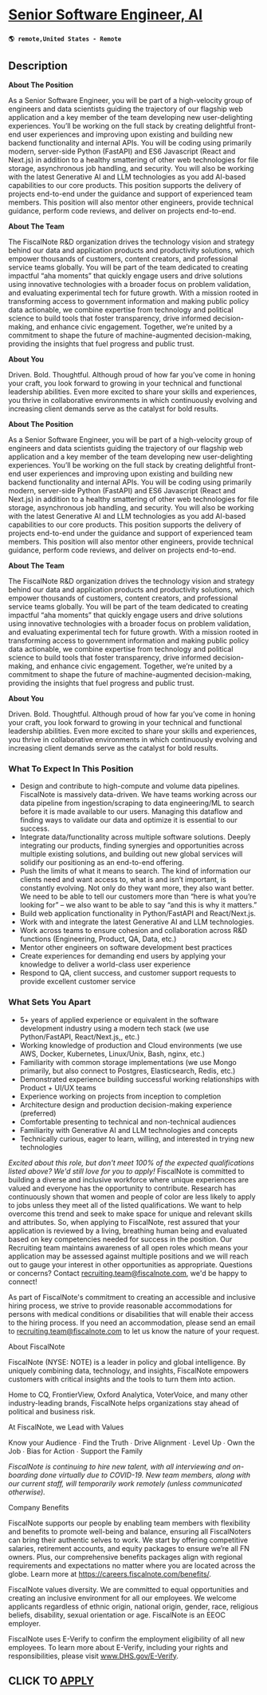 # [Senior Software Engineer, AI](https://www.remotewlb.com/apply/senior-software-engineer-ai-139002)  
###  
#### `🌎 remote,United States - Remote`  

## Description

 **About The Position**

As a Senior Software Engineer, you will be part of a high-velocity group of engineers and data scientists guiding the trajectory of our flagship web application and a key member of the team developing new user-delighting experiences. You’ll be working on the full stack by creating delightful front-end user experiences and improving upon existing and building new backend functionality and internal APIs. You will be coding using primarily modern, server-side Python (FastAPI) and ES6 Javascript (React and Next.js) in addition to a healthy smattering of other web technologies for file storage, asynchronous job handling, and security. You will also be working with the latest Generative AI and LLM technologies as you add AI-based capabilities to our core products. This position supports the delivery of projects end-to-end under the guidance and support of experienced team members. This position will also mentor other engineers, provide technical guidance, perform code reviews, and deliver on
projects end-to-end.

  

**About The Team**

The FiscalNote R&D organization drives the technology vision and strategy behind our data and application products and productivity solutions, which empower thousands of customers, content creators, and professional service teams globally. You will be part of the team dedicated to creating impactful “aha moments” that quickly engage users and drive solutions using innovative technologies with a broader focus on problem validation, and evaluating experimental tech for future growth. With a mission rooted in transforming access to government information and making public policy data actionable, we combine expertise from technology and political science to build tools that foster transparency, drive informed decision-making, and enhance civic engagement. Together, we’re united by a commitment to shape the future of machine-augmented decision-making, providing the insights that fuel progress and public trust.

**About You**

Driven. Bold. Thoughtful. Although proud of how far you’ve come in honing your craft, you look forward to growing in your technical and functional leadership abilities. Even more excited to share your skills and experiences, you thrive in collaborative environments in which continuously evolving and increasing client demands serve as the catalyst for bold results.

  

**About The Position**

As a Senior Software Engineer, you will be part of a high-velocity group of engineers and data scientists guiding the trajectory of our flagship web application and a key member of the team developing new user-delighting experiences. You’ll be working on the full stack by creating delightful front-end user experiences and improving upon existing and building new backend functionality and internal APIs. You will be coding using primarily modern, server-side Python (FastAPI) and ES6 Javascript (React and Next.js) in addition to a healthy smattering of other web technologies for file storage, asynchronous job handling, and security. You will also be working with the latest Generative AI and LLM technologies as you add AI-based capabilities to our core products. This position supports the delivery of projects end-to-end under the guidance and support of experienced team members. This position will also mentor other engineers, provide technical guidance, perform code reviews, and deliver on
projects end-to-end.

  

**About The Team**

The FiscalNote R&D organization drives the technology vision and strategy behind our data and application products and productivity solutions, which empower thousands of customers, content creators, and professional service teams globally. You will be part of the team dedicated to creating impactful “aha moments” that quickly engage users and drive solutions using innovative technologies with a broader focus on problem validation, and evaluating experimental tech for future growth. With a mission rooted in transforming access to government information and making public policy data actionable, we combine expertise from technology and political science to build tools that foster transparency, drive informed decision-making, and enhance civic engagement. Together, we’re united by a commitment to shape the future of machine-augmented decision-making, providing the insights that fuel progress and public trust.

**About You**

Driven. Bold. Thoughtful. Although proud of how far you’ve come in honing your craft, you look forward to growing in your technical and functional leadership abilities. Even more excited to share your skills and experiences, you thrive in collaborative environments in which continuously evolving and increasing client demands serve as the catalyst for bold results.

  

### What To Expect In This Position

* Design and contribute to high-compute and volume data pipelines. FiscalNote is massively data-driven. We have teams working across our data pipeline from ingestion/scraping to data engineering/ML to search before it is made available to our users. Managing this dataflow and finding ways to validate our data and optimize it is essential to our success.
* Integrate data/functionality across multiple software solutions. Deeply integrating our products, finding synergies and opportunities across multiple existing solutions, and building out new global services will solidify our positioning as an end-to-end offering.
* Push the limits of what it means to search. The kind of information our clients need and want access to, what is and isn’t important, is constantly evolving. Not only do they want more, they also want better. We need to be able to tell our customers more than “here is what you’re looking for” – we also want to be able to say “and this is why it matters.”
* Build web application functionality in Python/FastAPI and React/Next.js.
* Work with and integrate the latest Generative AI and LLM technologies.
* Work across teams to ensure cohesion and collaboration across R&D functions (Engineering, Product, QA, Data, etc.)
* Mentor other engineers on software development best practices
* Create experiences for demanding end users by applying your knowledge to deliver a world-class user experience
* Respond to QA, client success, and customer support requests to provide excellent customer service

  

### What Sets You Apart

* 5+ years of applied experience or equivalent in the software development industry using a modern tech stack (we use Python/FastAPI, React/Next.js,, etc.)
* Working knowledge of production and Cloud environments (we use AWS, Docker, Kubernetes, Linux/Unix, Bash, nginx, etc.)
* Familiarity with common storage implementations (we use Mongo primarily, but also connect to Postgres, Elasticsearch, Redis, etc.)
* Demonstrated experience building successful working relationships with Product + UI/UX teams
* Experience working on projects from inception to completion
* Architecture design and production decision-making experience (preferred)
* Comfortable presenting to technical and non-technical audiences
* Familiarity with Generative AI and LLM technologies and concepts
* Technically curious, eager to learn, willing, and interested in trying new technologies

  

 _Excited about this role, but don't meet 100% of the expected qualifications listed above? We'd still love for you to apply!_ FiscalNote is committed to building a diverse and inclusive workforce where unique experiences are valued and everyone has the opportunity to contribute. Research has continuously shown that women and people of color are less likely to apply to jobs unless they meet all of the listed qualifications. We want to help overcome this trend and seek to make space for unique and relevant skills and attributes. So, when applying to FiscalNote, rest assured that your application is reviewed by a living, breathing human being and evaluated based on key competencies needed for success in the position. Our Recruiting team maintains awareness of all open roles which means your application may be assessed against multiple positions and we will reach out to gauge your interest in other opportunities as appropriate. Questions or concerns? Contact
recruiting.team@fiscalnote.com, we'd be happy to connect!

  

As part of FiscalNote's commitment to creating an accessible and inclusive hiring process, we strive to provide reasonable accommodations for persons with medical conditions or disabilities that will enable their access to the hiring process. If you need an accommodation, please send an email to recruiting.team@fiscalnote.com to let us know the nature of your request.

  

About FiscalNote

FiscalNote (NYSE: NOTE) is a leader in policy and global intelligence. By uniquely combining data, technology, and insights, FiscalNote empowers customers with critical insights and the tools to turn them into action.

  

Home to CQ, FrontierView, Oxford Analytica, VoterVoice, and many other industry-leading brands, FiscalNote helps organizations stay ahead of political and business risk.

  

At FiscalNote, we Lead with Values

Know your Audience ∙ Find the Truth ∙ Drive Alignment ∙ Level Up ∙ Own the Job ∙ Bias for Action ∙ Support the Family

  

_FiscalNote is continuing to hire new talent, with all interviewing and on-boarding done virtually due to COVID-19. New team members, along with our current staff, will temporarily work remotely (unless communicated otherwise)._

  

Company Benefits

FiscalNote supports our people by enabling team members with flexibility and benefits to promote well-being and balance, ensuring all FiscalNoters can bring their authentic selves to work. We start by offering competitive salaries, retirement accounts, and equity packages to ensure we’re all FN owners. Plus, our comprehensive benefits packages align with regional requirements and expectations no matter where you are located across the globe. Learn more at https://careers.fiscalnote.com/benefits/.

  

FiscalNote values diversity. We are committed to equal opportunities and creating an inclusive environment for all our employees. We welcome applicants regardless of ethnic origin, national origin, gender, race, religious beliefs, disability, sexual orientation or age. FiscalNote is an EEOC employer.

  

FiscalNote uses E-Verify to confirm the employment eligibility of all new employees. To learn more about E-Verify, including your rights and responsibilities, please visit www.DHS.gov/E-Verify.

  
## CLICK TO [APPLY](https://www.remotewlb.com/apply/senior-software-engineer-ai-139002)

